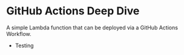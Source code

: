 # GitHub Actions Deep Dive

A simple Lambda function that can be deployed via a GitHub Actions Workflow. 
- Testing